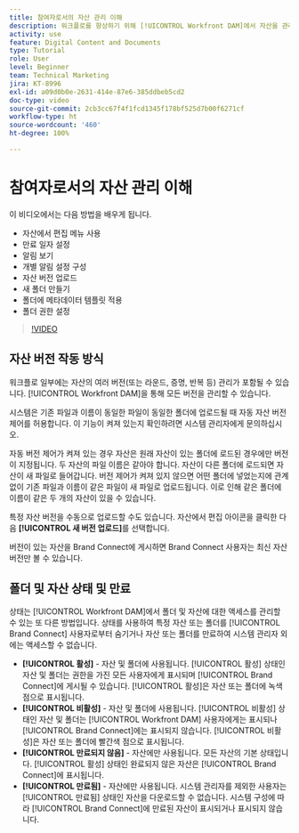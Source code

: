 ```yaml
---
title: 참여자로서의 자산 관리 이해
description: 워크플로를 향상하기 위해 [!UICONTROL Workfront DAM]에서 자산을 관리하는 방법을 알아보십시오.
activity: use
feature: Digital Content and Documents
type: Tutorial
role: User
level: Beginner
team: Technical Marketing
jira: KT-8996
exl-id: a09d0b0e-2631-414e-87e6-385ddbeb5cd2
doc-type: video
source-git-commit: 2cb3cc67f4f1fcd1345f178bf525d7b00f6271cf
workflow-type: ht
source-wordcount: '460'
ht-degree: 100%

---
```


# 참여자로서의 자산 관리 이해

이 비디오에서는 다음 방법을 배우게 됩니다.

* 자산에서 편집 메뉴 사용
* 만료 일자 설정
* 알림 보기
* 개별 알림 설정 구성
* 자산 버전 업로드
* 새 폴더 만들기
* 폴더에 메타데이터 템플릿 적용
* 폴더 권한 설정

>[!VIDEO](https://video.tv.adobe.com/v/335256/?quality=12&learn=on)

## 자산 버전 작동 방식

워크플로 일부에는 자산의 여러 버전(또는 라운드, 증명, 반복 등) 관리가 포함될 수 있습니다. [!UICONTROL Workfront DAM]을 통해 모든 버전을 관리할 수 있습니다.

시스템은 기존 파일과 이름이 동일한 파일이 동일한 폴더에 업로드될 때 자동 자산 버전 제어를 허용합니다. 이 기능이 켜져 있는지 확인하려면 시스템 관리자에게 문의하십시오.

자동 버전 제어가 켜져 있는 경우 자산은 원래 자산이 있는 폴더에 로드된 경우에만 버전이 지정됩니다. 두 자산의 파일 이름은 같아야 합니다. 자산이 다른 폴더에 로드되면 자산이 새 파일로 들어갑니다.
버전 제어가 켜져 있지 않으면 어떤 폴더에 넣었는지에 관계없이 기존 파일과 이름이 같은 파일이 새 파일로 업로드됩니다. 이로 인해 같은 폴더에 이름이 같은 두 개의 자산이 있을 수 있습니다.

특정 자산 버전을 수동으로 업로드할 수도 있습니다. 자산에서 편집 아이콘을 클릭한 다음 **[!UICONTROL 새 버전 업로드]**&#x200B;를 선택합니다.

버전이 있는 자산을 Brand Connect에 게시하면 Brand Connect 사용자는 최신 자산 버전만 볼 수 있습니다.

## 폴더 및 자산 상태 및 만료

상태는 [!UICONTROL Workfront DAM]에서 폴더 및 자산에 대한 액세스를 관리할 수 있는 또 다른 방법입니다. 상태를 사용하여 특정 자산 또는 폴더를 [!UICONTROL Brand Connect] 사용자로부터 숨기거나 자산 또는 폴더를 만료하여 시스템 관리자 외에는 액세스할 수 없습니다.

* **[!UICONTROL 활성]** - 자산 및 폴더에 사용됩니다. [!UICONTROL 활성] 상태인 자산 및 폴더는 권한을 가진 모든 사용자에게 표시되며 [!UICONTROL Brand Connect]에 게시될 수 있습니다. [!UICONTROL 활성]은 자산 또는 폴더에 녹색 점으로 표시됩니다.
* **[!UICONTROL 비활성]** - 자산 및 폴더에 사용됩니다. [!UICONTROL 비활성] 상태인 자산 및 폴더는 [!UICONTROL Workfront DAM] 사용자에게는 표시되나 [!UICONTROL Brand Connect]에는 표시되지 않습니다. [!UICONTROL 비활성]은 자산 또는 폴더에 빨간색 점으로 표시됩니다.
* **[!UICONTROL 만료되지 않음]** - 자산에만 사용됩니다. 모든 자산의 기본 상태입니다. [!UICONTROL 활성] 상태인 완료되지 않은 자산은 [!UICONTROL Brand Connect]에 표시됩니다.
* **[!UICONTROL 만료됨]** - 자산에만 사용됩니다. 시스템 관리자를 제외한 사용자는 [!UICONTROL 만료됨] 상태인 자산을 다운로드할 수 없습니다. 시스템 구성에 따라 [!UICONTROL Brand Connect]에 만료된 자산이 표시되거나 표시되지 않습니다.
